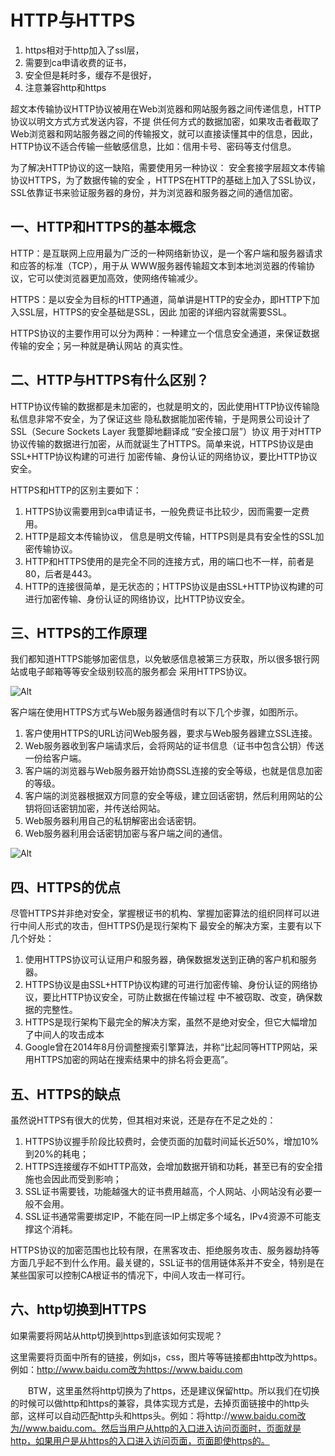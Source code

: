 # HTTP与HTTPS

1. https相对于http加入了ssl层，
2. 需要到ca申请收费的证书，
3. 安全但是耗时多，缓存不是很好，
4. 注意兼容http和https

  超文本传输协议HTTP协议被用在Web浏览器和网站服务器之间传递信息，HTTP协议以明文方式方式发送内容，不提
供任何方式的数据加密，如果攻击者截取了Web浏览器和网站服务器之间的传输报文，就可以直接读懂其中的信息，因此，
HTTP协议不适合传输一些敏感信息，比如：信用卡号、密码等支付信息。

  为了解决HTTP协议的这一缺陷，需要使用另一种协议： 安全套接字层超文本传输协议HTTPS，为了数据传输的安全
，HTTPS在HTTP的基础上加入了SSL协议，SSL依靠证书来验证服务器的身份，并为浏览器和服务器之间的通信加密。
  
## 一、HTTP和HTTPS的基本概念
  HTTP：是互联网上应用最为广泛的一种网络新协议，是一个客户端和服务器请求和应答的标准（TCP），用于从
WWW服务器传输超文本到本地浏览器的传输协议，它可以使浏览器更加高效，使网络传输减少。

  HTTPS：是以安全为目标的HTTP通道，简单讲是HTTP的安全办，即HTTP下加入SSL层，HTTPS的安全基础是SSL，因此
加密的详细内容就需要SSL。

  HTTPS协议的主要作用可以分为两种：一种建立一个信息安全通道，来保证数据传输的安全；另一种就是确认网站
的真实性。


## 二、HTTP与HTTPS有什么区别？

  HTTP协议传输的数据都是未加密的，也就是明文的，因此使用HTTP协议传输隐私信息非常不安全，为了保证这些
隐私数据能加密传输，于是网景公司设计了SSL（Secure Sockets Layer 我蹩脚地翻译成 “安全接口层”）协议
用于对HTTP协议传输的数据进行加密，从而就诞生了HTTPS。简单来说，HTTPS协议是由SSL+HTTP协议构建的可进行
加密传输、身份认证的网络协议，要比HTTP协议安全。

  HTTPS和HTTP的区别主要如下：
  
  1. HTTPS协议需要用到ca申请证书，一般免费证书比较少，因而需要一定费用。
  2. HTTP是超文本传输协议， 信息是明文传输，HTTPS则是具有安全性的SSL加密传输协议。
  3. HTTP和HTTPS使用的是完全不同的连接方式，用的端口也不一样，前者是80，后者是443。
  4. HTTP的连接很简单，是无状态的；HTTPS协议是由SSL+HTTP协议构建的可进行加密传输、身份认证的网络协议，比HTTP协议安全。
  
  
## 三、HTTPS的工作原理
  
  我们都知道HTTPS能够加密信息，以免敏感信息被第三方获取，所以很多银行网站或电子邮箱等等安全级别较高的服务都会
采用HTTPS协议。

![Alt](http://www.mahaixiang.cn/uploads/allimg/1507/1-150H120343I41.jpg)
  
  客户端在使用HTTPS方式与Web服务器通信时有以下几个步骤，如图所示。
  1. 客户使用HTTPS的URL访问Web服务器，要求与Web服务器建立SSL连接。
  2. Web服务器收到客户端请求后，会将网站的证书信息（证书中包含公钥）传送一份给客户端。
  3. 客户端的浏览器与Web服务器开始协商SSL连接的安全等级，也就是信息加密的等级。
  4. 客户端的浏览器根据双方同意的安全等级，建立回话密钥，然后利用网站的公钥将回话密钥加密，并传送给网站。
  5. Web服务器利用自己的私钥解密出会话密钥。
  6. Web服务器利用会话密钥加密与客户端之间的通信。
  
  ![Alt](https://pic002.cnblogs.com/images/2012/339704/2012071410212142.gif)
  
## 四、HTTPS的优点

  尽管HTTPS并非绝对安全，掌握根证书的机构、掌握加密算法的组织同样可以进行中间人形式的攻击，但HTTPS仍是现行架构下
最安全的解决方案，主要有以下几个好处：
  1. 使用HTTPS协议可认证用户和服务器，确保数据发送到正确的客户机和服务器。
  2. HTTPS协议是由SSL+HTTP协议构建的可进行加密传输、身份认证的网络协议，要比HTTP协议安全，可防止数据在传输过程
中不被窃取、改变，确保数据的完整性。
  3. HTTPS是现行架构下最完全的解决方案，虽然不是绝对安全，但它大幅增加了中间人的攻击成本
  4. Google曾在2014年8月份调整搜索引擎算法，并称“比起同等HTTP网站，采用HTTPS加密的网站在搜索结果中的排名将会更高”。
  
## 五、HTTPS的缺点

  虽然说HTTPS有很大的优势，但其相对来说，还是存在不足之处的：

1. HTTPS协议握手阶段比较费时，会使页面的加载时间延长近50%，增加10%到20%的耗电；
2. HTTPS连接缓存不如HTTP高效，会增加数据开销和功耗，甚至已有的安全措施也会因此而受到影响；
3. SSL证书需要钱，功能越强大的证书费用越高，个人网站、小网站没有必要一般不会用。
4. SSL证书通常需要绑定IP，不能在同一IP上绑定多个域名，IPv4资源不可能支撑这个消耗。

  HTTPS协议的加密范围也比较有限，在黑客攻击、拒绝服务攻击、服务器劫持等方面几乎起不到什么作用。最关键的，SSL证书的信用链体系并不安全，特别是在某些国家可以控制CA根证书的情况下，中间人攻击一样可行。
  
  
  
## 六、http切换到HTTPS

  如果需要将网站从http切换到https到底该如何实现呢？

  这里需要将页面中所有的链接，例如js，css，图片等等链接都由http改为https。例如：http://www.baidu.com改为https://www.baidu.com

　　BTW，这里虽然将http切换为了https，还是建议保留http。所以我们在切换的时候可以做http和https的兼容，具体实现方式是，去掉页面链接中的http头部，这样可以自动匹配http头和https头。例如：将http://www.baidu.com改为//www.baidu.com。然后当用户从http的入口进入访问页面时，页面就是http，如果用户是从https的入口进入访问页面，页面即使https的。
  
  
  
  
  
  
  
  
  
  
  
  
  
  
  
  
  
  
  
  
  
  
  
  
  
  
  
  
  
  
  
